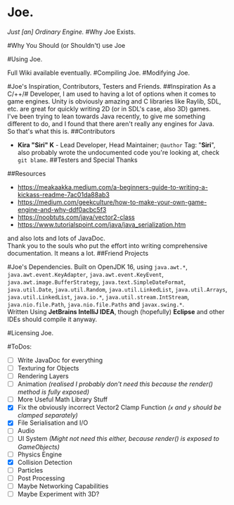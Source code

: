 # Joe.
_Just [an] Ordinary Engine._
#Why Joe Exists.

#Why You Should (or Shouldn't) use Joe

#Using Joe.

Full Wiki available eventually.
#Compiling Joe.
#Modifying Joe.

#Joe's Inspiration, Contributors, Testers and Friends.
##Inspiration
As a C/++/# Developer, I am used to having a lot of options when it comes to game engines.
Unity is obviously amazing and C libraries like Raylib, SDL, etc. are great 
for quickly writing 2D (or in SDL's case, also 3D) games.  
I've been trying to lean towards Java recently, to give me something different to do, 
and I found that there aren't really any engines for Java.  
So that's what this is.
##Contributors
- **Kira "Siri" K** - Lead Developer, Head Maintainer; `@author` Tag: "**Siri**", 
also probably wrote the undocumented code you're looking at, check `git blame`.
##Testers and Special Thanks

##Resources
- https://meakaakka.medium.com/a-beginners-guide-to-writing-a-kickass-readme-7ac01da88ab3
- https://medium.com/geekculture/how-to-make-your-own-game-engine-and-why-ddf0acbc5f3
- https://noobtuts.com/java/vector2-class
- https://www.tutorialspoint.com/java/java_serialization.htm

and also lots and lots of JavaDoc.  
Thank you to the souls who put the effort into writing comprehensive documentation. 
It means a lot.
##Friend Projects

#Joe's Dependencies.
Built on OpenJDK 16, using `java.awt.*`, `java.awt.event.KeyAdapter`,
`java.awt.event.KeyEvent`, `java.awt.image.BufferStrategy`, 
`java.text.SimpleDateFormat`, `java.util.Date`, `java.util.Random`,
`java.util.LinkedList`, `java.util.Arrays`, `java.util.LinkedList`, `java.io.*`,
`java.util.stream.IntStream`, `java.nio.file.Path`, `java.nio.file.Paths` 
and `javax.swing.*`.  
Written Using **JetBrains IntelliJ IDEA**, though (hopefully) **Eclipse** and other IDEs should compile it anyway.


#Licensing Joe.

#ToDos:
- [ ] Write JavaDoc for everything
- [ ] Texturing for Objects
- [ ] Rendering Layers
- [ ] Animation 
  _(realised I probably don't need this because the render() method is fully exposed)_
- [ ] More Useful Math Library Stuff
- [x] Fix the obviously incorrect Vector2 Clamp Function
  _(`x` and `y` should be clamped separately)_
- [x] File Serialisation and I/O
- [ ] Audio 
- [ ] UI System
  _(Might not need this either, because render() is exposed to GameObjects)_
- [ ] Physics Engine
- [x] Collision Detection
- [ ] Particles
- [ ] Post Processing
- [ ] Maybe Networking Capabilities
- [ ] Maybe Experiment with 3D?